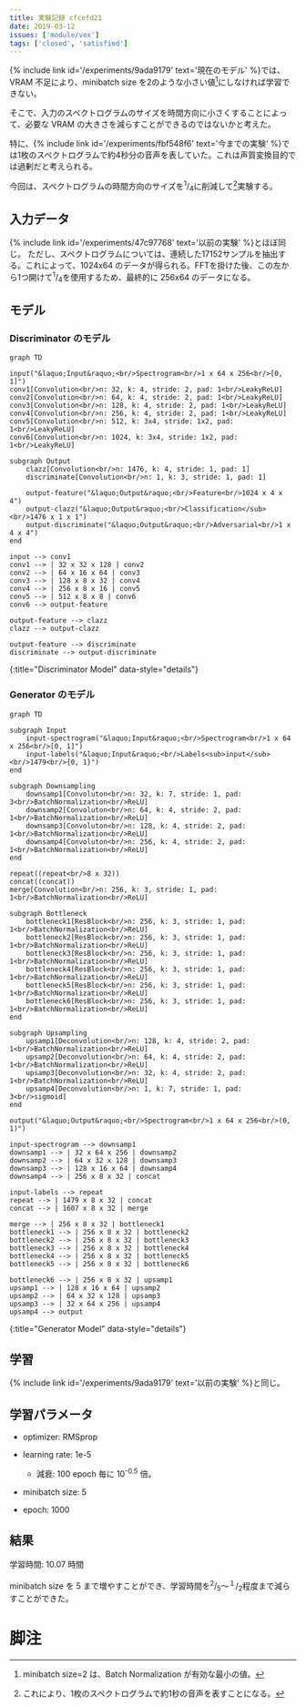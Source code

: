 ```yaml
---
title: 実験記録 cfcefd21
date: 2019-03-12
issues: ['module/vox']
tags: ['closed', 'satisfied']
---
```


{% include link id='/experiments/9ada9179' text='現在のモデル' %}では、VRAM 不足により、minibatch size を2のような小さい値[^1]にしなければ学習できない。

そこで、入力のスペクトログラムのサイズを時間方向に小さくすることによって、必要な VRAM の大きさを減らすことができるのではないかと考えた。

特に、{% include link id='/experiments/fbf548f6' text='今までの実験' %}では1枚のスペクトログラムで約4秒分の音声を表していた。これは声質変換目的では過剰だと考えられる。

今回は、スペクトログラムの時間方向のサイズを<sup>1</sup>/<sub>4</sub>に削減して[^2]実験する。

## 入力データ ##

{% include link id='/experiments/47c97768' text='以前の実験' %}とほぼ同じ。
ただし、スペクトログラムについては、連続した17152サンプルを抽出する。これによって、1024x64 のデータが得られる。FFTを掛けた後、この左から1つ開けて<sup>1</sup>/<sub>4</sub>を使用するため、最終的に 256x64 のデータになる。

## モデル ##

### Discriminator のモデル ###

```mermaid
graph TD

input("&laquo;Input&raquo;<br/>Spectrogram<br/>1 x 64 x 256<br/>[0, 1]")
conv1[Convolution<br/>n: 32, k: 4, stride: 2, pad: 1<br/>LeakyReLU]
conv2[Convolution<br/>n: 64, k: 4, stride: 2, pad: 1<br/>LeakyReLU]
conv3[Convolution<br/>n: 128, k: 4, stride: 2, pad: 1<br/>LeakyReLU]
conv4[Convolution<br/>n: 256, k: 4, stride: 2, pad: 1<br/>LeakyReLU]
conv5[Convolution<br/>n: 512, k: 3x4, stride: 1x2, pad: 1<br/>LeakyReLU]
conv6[Convolution<br/>n: 1024, k: 3x4, stride: 1x2, pad: 1<br/>LeakyReLU]

subgraph Output
    clazz[Convolution<br/>n: 1476, k: 4, stride: 1, pad: 1]
    discriminate[Convolution<br/>n: 1, k: 3, stride: 1, pad: 1]

    output-feature("&laquo;Output&raquo;<br/>Feature<br/>1024 x 4 x 4")
    output-clazz("&laquo;Output&raquo;<br/>Classification</sub><br/>1476 x 1 x 1")
    output-discriminate("&laquo;Output&raquo;<br/>Adversarial<br/>1 x 4 x 4")
end

input --> conv1
conv1 --> | 32 x 32 x 128 | conv2
conv2 --> | 64 x 16 x 64 | conv3
conv3 --> | 128 x 8 x 32 | conv4
conv4 --> | 256 x 8 x 16 | conv5
conv5 --> | 512 x 8 x 8 | conv6
conv6 --> output-feature

output-feature --> clazz
clazz --> output-clazz

output-feature --> discriminate
discriminate --> output-discriminate
```
{:title="Discriminator Model" data-style="details"}

### Generator のモデル ###

```mermaid
graph TD

subgraph Input
    input-spectrogram("&laquo;Input&raquo;<br/>Spectrogram<br/>1 x 64 x 256<br/>[0, 1]")
    input-labels("&laquo;Input&raquo;<br/>Labels<sub>input</sub><br/>1479<br/>{0, 1}")
end

subgraph Downsampling
    downsamp1[Convoluton<br/>n: 32, k: 7, stride: 1, pad: 3<br/>BatchNormalization<br/>ReLU]
    downsamp2[Convoluton<br/>n: 64, k: 4, stride: 2, pad: 1<br/>BatchNormalization<br/>ReLU]
    downsamp3[Convoluton<br/>n: 128, k: 4, stride: 2, pad: 1<br/>BatchNormalization<br/>ReLU]
    downsamp4[Convoluton<br/>n: 256, k: 4, stride: 2, pad: 1<br/>BatchNormalization<br/>ReLU]
end

repeat((repeat<br/>8 x 32))
concat((concat))
merge[Convolution<br/>n: 256, k: 3, stride: 1, pad: 1<br/>BatchNormalization<br/>ReLU]

subgraph Bottleneck
    bottleneck1[ResBlock<br/>n: 256, k: 3, stride: 1, pad: 1<br/>BatchNormalization<br/>ReLU]
    bottleneck2[ResBlock<br/>n: 256, k: 3, stride: 1, pad: 1<br/>BatchNormalization<br/>ReLU]
    bottleneck3[ResBlock<br/>n: 256, k: 3, stride: 1, pad: 1<br/>BatchNormalization<br/>ReLU]
    bottleneck4[ResBlock<br/>n: 256, k: 3, stride: 1, pad: 1<br/>BatchNormalization<br/>ReLU]
    bottleneck5[ResBlock<br/>n: 256, k: 3, stride: 1, pad: 1<br/>BatchNormalization<br/>ReLU]
    bottleneck6[ResBlock<br/>n: 256, k: 3, stride: 1, pad: 1<br/>BatchNormalization<br/>ReLU]
end

subgraph Upsampling
    upsamp1[Deconvolution<br/>n: 128, k: 4, stride: 2, pad: 1<br/>BatchNormalization<br/>ReLU]
    upsamp2[Deconvolution<br/>n: 64, k: 4, stride: 2, pad: 1<br/>BatchNormalization<br/>ReLU]
    upsamp3[Deconvolution<br/>n: 32, k: 4, stride: 2, pad: 1<br/>BatchNormalization<br/>ReLU]
    upsamp4[Deconvolution<br/>n: 1, k: 7, stride: 1, pad: 3<br/>sigmoid]
end

output("&laquo;Output&raquo;<br/>Spectrogram<br/>1 x 64 x 256<br/>(0, 1)")

input-spectrogram --> downsamp1
downsamp1 --> | 32 x 64 x 256 | downsamp2
downsamp2 --> | 64 x 32 x 128 | downsamp3
downsamp3 --> | 128 x 16 x 64 | downsamp4
downsamp4 --> | 256 x 8 x 32 | concat

input-labels --> repeat
repeat --> | 1479 x 8 x 32 | concat
concat --> | 1607 x 8 x 32 | merge

merge --> | 256 x 8 x 32 | bottleneck1
bottleneck1 --> | 256 x 8 x 32 | bottleneck2
bottleneck2 --> | 256 x 8 x 32 | bottleneck3
bottleneck3 --> | 256 x 8 x 32 | bottleneck4
bottleneck4 --> | 256 x 8 x 32 | bottleneck5
bottleneck5 --> | 256 x 8 x 32 | bottleneck6

bottleneck6 --> | 256 x 8 x 32 | upsamp1
upsamp1 --> | 128 x 16 x 64 | upsamp2
upsamp2 --> | 64 x 32 x 128 | upsamp3
upsamp3 --> | 32 x 64 x 256 | upsamp4
upsamp4 --> output
```
{:title="Generator Model" data-style="details"}

## 学習 ##

{% include link id='/experiments/9ada9179' text='以前の実験' %}と同じ。

## 学習パラメータ ##

*   optimizer: RMSprop

*   learning rate: 1e-5

    *   減衰: 100 epoch 毎に 10<sup>-0.5</sup> 倍。

*   minibatch size: 5

*   epoch: 1000

## 結果 ##

学習時間: 10.07 時間

minibatch size を 5 まで増やすことができ、学習時間を<sup>2</sup>/<sub>5</sub>～<sup>１</sup>/<sub>2</sub>程度まで減らすことができた。


# 脚注 #

[^1]: minibatch size=2 は、Batch Normalization が有効な最小の値。

[^2]: これにより、1枚のスペクトログラムで約1秒の音声を表すことになる。
